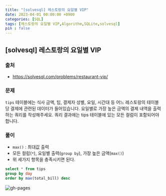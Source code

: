 ```yaml
---
title: "[solvesql] 레스토랑의 요일별 VIP"
date: 2023-04-01 00:00:00 +0900
categories: [SQL]
tags: [레스토랑의 요일별 VIP,Algorithm,SQLite,solvesql]
pin : false
---
```


## [solvesql] 레스토랑의 요일별 VIP

### 출처
- <a href="https://solvesql.com/problems/restaurant-vip/" target="_blank"> https://solvesql.com/problems/restaurant-vip/ </a>

### 문제

`tips` 테이블에는 식사 금액, 팁, 결제자 성별, 요일, 시간대 등 어느 레스토랑의 테이블 당 결제에 관련된 데이터가 들어있습니다. 요일별로 가장 높은 금액의 결제 내역을 출력하는 쿼리를 작성해주세요. 쿼리 결과에는 tips 테이블에 있는 모든 컬럼이 포함되어야 합니다.

### 풀이
- `max()` : 최대값 출력
- 모든 컬럼(`*`), 요일별 출력(`group by`), 가장 높은 금액(`max()`)
- 위 세가지 항목을 충족시키면 된다.
```sql
select * from tips
group by day
order by max(total_bill) desc
```

![gh-pages](../../../assets/img/favicons/android-chrome-256x256.png)
